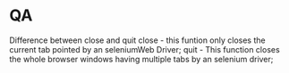 # QA
Difference between close and quit
close - this funtion only closes the current tab pointed by an seleniumWeb Driver;
quit - This function closes the whole browser windows having multiple tabs by an selenium driver;
